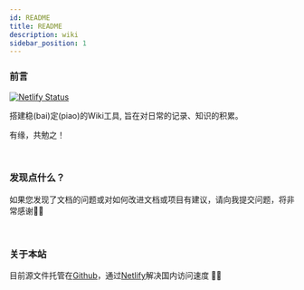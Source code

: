 ```yaml
---
id: README
title: README
description: wiki
sidebar_position: 1
---
```

 
### 前言

[![Netlify Status](https://api.netlify.com/api/v1/badges/12121061-73a4-4373-b0d6-024c3b6ac40b/deploy-status)](https://app.netlify.com/sites/isunyuan-blog/deploys)


搭建稳(bai)定(piao)的Wiki工具, 旨在对日常的记录、知识的积累。

有缘，共勉之！

<br />

### 发现点什么？
如果您发现了文档的问题或对如何改进文档或项目有建议，请向我提交问题，将非常感谢🙏🙏

<br />

### 关于本站

目前源文件托管在[Github](https://github.com/isunyuan/blog)，通过[Netlify](https://www.netlify.com/)解决国内访问速度 🎉🎉